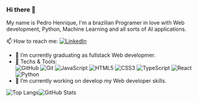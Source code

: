 ### Hi there 👋

My name is Pedro Henrique, I'm a brazilian Programer in love with Web development, Python, Machine Learning and all sorts of AI applications.



📫 How to reach me: [![LinkedIn](https://img.shields.io/badge/LinkedIn-000?style=for-the-badge&logo=linkedin&logoColor=0E76A8)](https://www.linkedin.com/in/pedro-henrique-a-silva/)


- 🌱 I’m currently graduating as fullstack Web developmer.
- 👯 Techs & Tools:<br/>
![GitHub](https://img.shields.io/badge/GitHub-000?style=for-the-badge&logo=github&logoColor=30A3DC)
![Git](https://img.shields.io/badge/Git-000?style=for-the-badge&logo=git&logoColor=E94D5F)
![JavaScript](https://img.shields.io/badge/JavaScript-000?style=for-the-badge&logo=javascript)
![HTML5](https://img.shields.io/badge/HTML5-000?style=for-the-badge&logo=html5)
![CSS3](https://img.shields.io/badge/CSS3-000?style=for-the-badge&logo=css3&logoColor=264CE4) 
![TypeScript](https://img.shields.io/badge/TypeScript-000?style=for-the-badge&logo=typescript) 
![React](https://img.shields.io/badge/React-000?style=for-the-badge&logo=react)
![Python](https://img.shields.io/badge/Python-000?style=for-the-badge&logo=python)
- 🔭 I’m currently working on develop my Web developer skills.

![Top Langs](https://github-readme-stats-git-masterrstaa-rickstaa.vercel.app/api/top-langs/?username=pedro-henrique-a-silva&bg_color=000&border_color=30A3DC&title_color=E94D5F&text_color=FFF)![GitHub Stats](https://github-readme-stats.vercel.app/api?username=pedro-henrique-a-silva&theme=transparent&bg_color=000&border_color=30A3DC&show_icons=true&icon_color=30A3DC&title_color=E94D5F&text_color=FFF)

